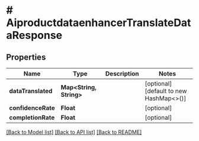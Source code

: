 # # AiproductdataenhancerTranslateDataResponse


## Properties 


Name | Type | Description | Notes
------------ | ------------- | ------------- | -------------
**dataTranslated**| **Map<String, String>** |   | [optional] [default to new HashMap<>()]
**confidenceRate**| **Float** |   | [optional]
**completionRate**| **Float** |   | [optional]


[[Back to Model list]](../../README.md#models) [[Back to API list]](../../README.md#endpoints) [[Back to README]](../../README.md)

